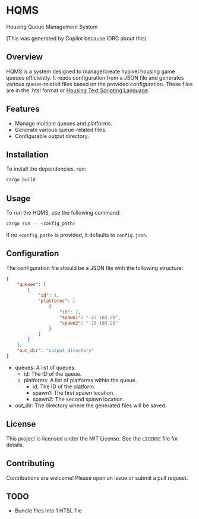 # HQMS

Housing Queue Management System

(This was generated by Copilot because IDRC about this)

## Overview

HQMS is a system designed to manage/create hypixel housing game queues efficiently.
It reads configuration from a JSON file and generates various queue-related files based on the provided configuration.
These files are in the .htsl format or [Housing Text Scripting Language](https://github.com/BusterBrown1218/HTSL).

## Features

- Manage multiple queues and platforms.
- Generate various queue-related files.
- Configurable output directory.

## Installation

To install the dependencies, run:

```sh
cargo build
```

## Usage

To run the HQMS, use the following command:

```sh
cargo run -- <config_path>
```

If no `<config_path>` is provided, it defaults to `config.json`.

## Configuration

The configuration file should be a JSON file with the following structure:

```json
{
    "queues": [
        {
            "id": 1,
            "platforms": [
                {
                    "id": 1,
                    "spawn1": "-27 103 28",
                    "spawn2": "-18 103 28"
                }
            ]
        }
    ],
    "out_dir": "output_directory"
}
```

* queues: A list of queues.
    * id: The ID of the queue.
    * platforms: A list of platforms within the queue.
        * id: The ID of the platform.
        * spawn1: The first spawn location.
        * spawn2: The second spawn location.
* out_dir: The directory where the generated files will be saved.

## License

This project is licensed under the MIT License. See the `LICENSE` file for details.

## Contributing

Contributions are welcome! Please open an issue or submit a pull request.

## TODO

- Bundle files into 1 HTSL file
